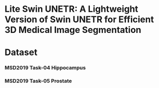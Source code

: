 # Lite Swin UNETR: A Lightweight Version of Swin UNETR for Efficient 3D Medical Image Segmentation

# Dataset
### MSD2019 Task-04 Hippocampus

### MSD2019 Task-05 Prostate
